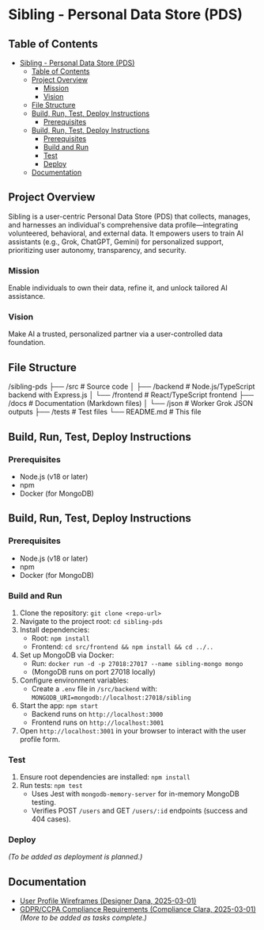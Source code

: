# Sibling - Personal Data Store (PDS)

## Table of Contents
- [Sibling - Personal Data Store (PDS)](#sibling---personal-data-store-pds)
  - [Table of Contents](#table-of-contents)
  - [Project Overview](#project-overview)
    - [Mission](#mission)
    - [Vision](#vision)
  - [File Structure](#file-structure)
  - [Build, Run, Test, Deploy Instructions](#build-run-test-deploy-instructions)
    - [Prerequisites](#prerequisites)
  - [Build, Run, Test, Deploy Instructions](#build-run-test-deploy-instructions-1)
    - [Prerequisites](#prerequisites-1)
    - [Build and Run](#build-and-run)
    - [Test](#test)
    - [Deploy](#deploy)
  - [Documentation](#documentation)

## Project Overview
Sibling is a user-centric Personal Data Store (PDS) that collects, manages, and harnesses an individual's comprehensive data profile—integrating volunteered, behavioral, and external data. It empowers users to train AI assistants (e.g., Grok, ChatGPT, Gemini) for personalized support, prioritizing user autonomy, transparency, and security.

### Mission
Enable individuals to own their data, refine it, and unlock tailored AI assistance.

### Vision
Make AI a trusted, personalized partner via a user-controlled data foundation.

## File Structure
/sibling-pds
├── /src           # Source code
│   ├── /backend   # Node.js/TypeScript backend with Express.js
│   └── /frontend  # React/TypeScript frontend
├── /docs          # Documentation (Markdown files)
│   └── /json      # Worker Grok JSON outputs
├── /tests         # Test files
└── README.md      # This file



## Build, Run, Test, Deploy Instructions
### Prerequisites
- Node.js (v18 or later)
- npm
- Docker (for MongoDB)


## Build, Run, Test, Deploy Instructions
### Prerequisites
- Node.js (v18 or later)
- npm
- Docker (for MongoDB)

### Build and Run
1. Clone the repository: `git clone <repo-url>`
2. Navigate to the project root: `cd sibling-pds`
3. Install dependencies:
   - Root: `npm install`
   - Frontend: `cd src/frontend && npm install && cd ../..`
4. Set up MongoDB via Docker:
   - Run: `docker run -d -p 27018:27017 --name sibling-mongo mongo`
   - (MongoDB runs on port 27018 locally)
5. Configure environment variables:
   - Create a `.env` file in `/src/backend` with: `MONGODB_URI=mongodb://localhost:27018/sibling`
6. Start the app: `npm start`
   - Backend runs on `http://localhost:3000`
   - Frontend runs on `http://localhost:3001`
7. Open `http://localhost:3001` in your browser to interact with the user profile form.

### Test
1. Ensure root dependencies are installed: `npm install`
2. Run tests: `npm test`
   - Uses Jest with `mongodb-memory-server` for in-memory MongoDB testing.
   - Verifies POST `/users` and GET `/users/:id` endpoints (success and 404 cases).

### Deploy
*(To be added as deployment is planned.)*

## Documentation
- [User Profile Wireframes (Designer Dana, 2025-03-01)](docs/user_profile_wireframes.md)
- [GDPR/CCPA Compliance Requirements (Compliance Clara, 2025-03-01)](docs/gdpr_ccpa_requirements_sibling.md)
*(More to be added as tasks complete.)*